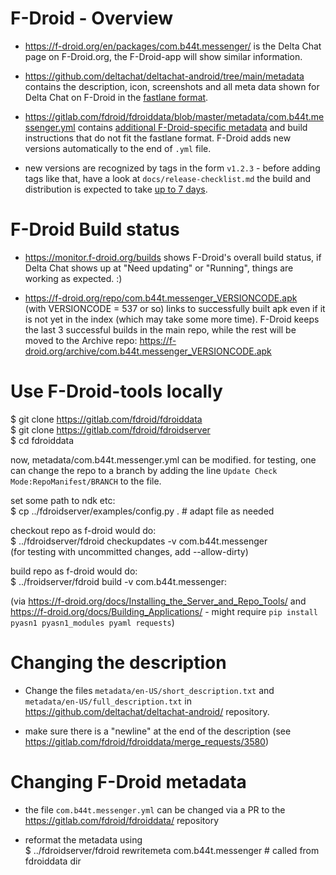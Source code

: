# F-Droid - Overview

- <https://f-droid.org/en/packages/com.b44t.messenger/>
  is the Delta Chat page on F-Droid.org,
  the F-Droid-app will show similar information.

- <https://github.com/deltachat/deltachat-android/tree/main/metadata>
  contains the description, icon, screenshots and all meta data shown for Delta Chat on F-Droid
  in the [fastlane format](https://f-droid.org/en/docs/All_About_Descriptions_Graphics_and_Screenshots/#fastlane-structure).

- <https://gitlab.com/fdroid/fdroiddata/blob/master/metadata/com.b44t.messenger.yml>
  contains [additional F-Droid-specific metadata](https://f-droid.org/en/docs/All_About_Descriptions_Graphics_and_Screenshots/#in-the-f-droid-repo)
  and build instructions that do not fit the fastlane format.
  F-Droid adds new versions automatically to the end of `.yml` file.

- new versions are recognized by tags in the form `v1.2.3` -
  before adding tags like that, have a look at `docs/release-checklist.md`
  the build and distribution is expected to take
  [up to 7 days](https://gitlab.com/fdroid/wiki/-/wikis/FAQ#how-long-does-it-take-for-my-app-to-show-up-on-website-and-client).


# F-Droid Build status

- <https://monitor.f-droid.org/builds>
  shows F-Droid's overall build status,
  if Delta Chat shows up at "Need updating" or "Running",
  things are working as expected. :)

- <https://f-droid.org/repo/com.b44t.messenger_VERSIONCODE.apk>  
  (with VERSIONCODE = 537 or so) links to successfully built apk
  even if it is not yet in the index (which may take some more time).
  F-Droid keeps the last 3 successful builds in the main repo,
  while the rest will be moved to the Archive repo:
  <https://f-droid.org/archive/com.b44t.messenger_VERSIONCODE.apk>


# Use F-Droid-tools locally

$ git clone https://gitlab.com/fdroid/fdroiddata  
$ git clone https://gitlab.com/fdroid/fdroidserver  
$ cd fdroiddata  

now, metadata/com.b44t.messenger.yml can be modified.
for testing, one can change the repo to a branch
by adding the line `Update Check Mode:RepoManifest/BRANCH` to the file.

set some path to ndk etc:  
$ cp ../fdroidserver/examples/config.py .  # adapt file as needed

checkout repo as f-droid would do:  
$ ../fdroidserver/fdroid checkupdates -v com.b44t.messenger  
(for testing with uncommitted changes, add --allow-dirty)

build repo as f-droid would do:  
$ ../froidserver/fdroid build -v com.b44t.messenger:<versionCode>

(via <https://f-droid.org/docs/Installing_the_Server_and_Repo_Tools/> 
and <https://f-droid.org/docs/Building_Applications/> -
might require `pip install pyasn1 pyasn1_modules pyaml requests`)


# Changing the description

- Change the files `metadata/en-US/short_description.txt`
  and `metadata/en-US/full_description.txt`
  in <https://github.com/deltachat/deltachat-android/> repository.

- make sure there is a "newline" at the end of the description
  (see <https://gitlab.com/fdroid/fdroiddata/merge_requests/3580>)


# Changing F-Droid metadata

- the file `com.b44t.messenger.yml` can be changed via a PR to the <https://gitlab.com/fdroid/fdroiddata/> repository

- reformat the metadata using  
  $ ../fdroidserver/fdroid rewritemeta com.b44t.messenger  # called from fdroiddata dir
 
